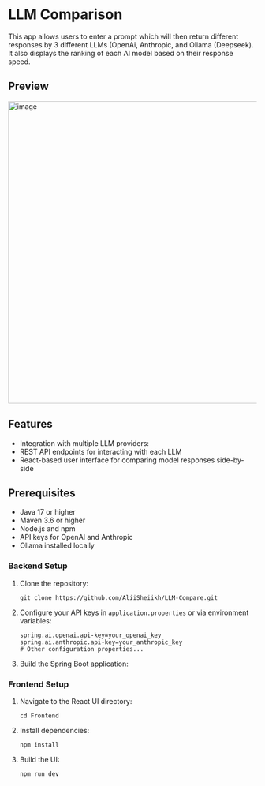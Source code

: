 # LLM Comparison

This app allows users to enter a prompt which will then return different responses by 3 different LLMs (OpenAi, Anthropic, and Ollama (Deepseek). It also displays the ranking of each AI model based on their
response speed.

## Preview

<img width="1114" height="613" alt="image" src="https://github.com/user-attachments/assets/2853884a-817c-4045-b337-c4ab98c8ffcb" />

## Features

* Integration with multiple LLM providers:
* REST API endpoints for interacting with each LLM
* React-based user interface for comparing model responses side-by-side

## Prerequisites

* Java 17 or higher
* Maven 3.6 or higher
* Node.js and npm
* API keys for OpenAI and Anthropic
* Ollama installed locally

### Backend Setup

1. Clone the repository:

       git clone https://github.com/AliiSheiikh/LLM-Compare.git

2. Configure your API keys in `application.properties` or via environment variables:

       spring.ai.openai.api-key=your_openai_key  
       spring.ai.anthropic.api-key=your_anthropic_key  
       # Other configuration properties...

3. Build the Spring Boot application:

### Frontend Setup

1. Navigate to the React UI directory:

       cd Frontend

2. Install dependencies:

       npm install

3. Build the UI:

       npm run dev
